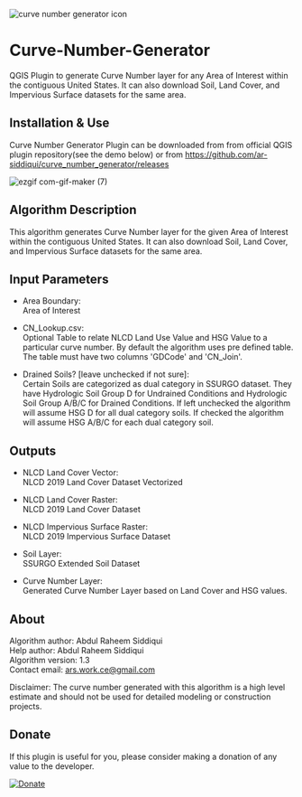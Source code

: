 ![curve number generator icon](icon.png)

# Curve-Number-Generator
QGIS Plugin to generate Curve Number layer for any Area of Interest within the contiguous United States. It can also download Soil, Land Cover, and Impervious Surface datasets for the same area.

## Installation & Use
Curve Number Generator Plugin can be downloaded from from official QGIS plugin repository(see the demo below) or from https://github.com/ar-siddiqui/curve_number_generator/releases

![ezgif com-gif-maker (7)](https://user-images.githubusercontent.com/53625184/133893999-85e738ca-3e33-474e-b4e4-ea2a001300d0.gif)

## Algorithm Description
This algorithm generates Curve Number layer for the given Area of Interest within the contiguous United States. It can also download Soil, Land Cover, and Impervious Surface datasets for the same area.

## Input Parameters

- Area Boundary:  
    Area of Interest

- CN_Lookup.csv:  
    Optional Table to relate NLCD Land Use Value and HSG Value to a particular curve number. By default the algorithm uses pre defined table. The table must have two columns 'GDCode' and 'CN_Join'.

- Drained Soils? [leave unchecked if not sure]:  
    Certain Soils are categorized as dual category in SSURGO dataset. They have Hydrologic Soil Group D for Undrained Conditions and Hydrologic Soil Group A/B/C for Drained Conditions. If left unchecked the algorithm will assume HSG D for all dual category soils.  If checked the algorithm will assume HSG A/B/C for each dual category soil.

## Outputs

- NLCD Land Cover Vector:  
    NLCD 2019 Land Cover Dataset Vectorized

- NLCD Land Cover Raster:  
    NLCD 2019 Land Cover Dataset

- NLCD Impervious Surface Raster:  
    NLCD 2019 Impervious Surface Dataset

- Soil Layer:  
    SSURGO Extended Soil Dataset 

- Curve Number Layer:  
    Generated Curve Number Layer based on Land Cover and HSG values.

## About

Algorithm author: Abdul Raheem Siddiqui  
Help author: Abdul Raheem Siddiqui  
Algorithm version: 1.3  
Contact email: ars.work.ce@gmail.com

Disclaimer: The curve number generated with this algorithm is a high level estimate and should not be used for detailed modeling or construction projects.

## Donate
  
 <p>If this plugin is useful for you, please consider making a donation of any value to the developer.</p>
 
 <a href="https://www.paypal.com/donate?business=T25JMRWJAL5SQ&item_name=For+Curve+Number+Generator+Plugin&currency_code=USD" target="_blank">
 <img border="0" alt="Donate" src="https://www.paypalobjects.com/en_US/i/btn/btn_donateCC_LG.gif">
 </a>
